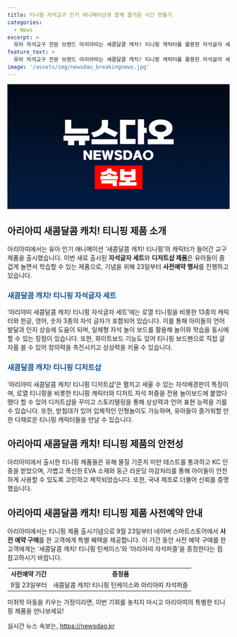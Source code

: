 ```yaml
---
title: 티니핑 자석교구 인기 애니메이션과 함께 즐거운 시간 만들기
categories:
  - News
excerpt: >
  유아 자석교구 전문 브랜드 아리아띠는 새콤달콤 캐치! 티니핑 캐릭터를 활용한 자석글자 세트와 디저트샵을 출시한다. 자석글자 세트는 로열 티니핑과 디젤샵을 함께 포함하며, 언어발달과 놀이를 동시에 즐길 수 있다. 또한, 디저트샵은 자석배경판으로 이루어져 있어 티니핑 캐릭터와 디저트 자석 퍼즐을 활용해 상상력과 언어표현 능력을 기를 수 있다. 두 제품은 EVA 소재와 안전테스트를 통과한 제품으로, 아이들의 안전을 고려한 제품이다. 사전예약 행사 또한 진행 중으로, 이벤트 참여 시 특별 선물을 받을 수 있다.
feature_text: >
  유아 자석교구 전문 브랜드 아리아띠는 새콤달콤 캐치! 티니핑 캐릭터를 활용한 자석글자 세트와 디저트샵을 출시한다. 자석글자 세트는 로열 티니핑과 디젤샵을 함께 포함하며, 언어발달과 놀이를 동시에 즐길 수 있다. 또한, 디저트샵은 자석배경판으로 이루어져 있어 티니핑 캐릭터와 디저트 자석 퍼즐을 활용해 상상력과 언어표현 능력을 기를 수 있다. 두 제품은 EVA 소재와 안전테스트를 통과한 제품으로, 아이들의 안전을 고려한 제품이다. 사전예약 행사 또한 진행 중으로, 이벤트 참여 시 특별 선물을 받을 수 있다.
image: '/assets/img/newsdao_breakingnews.jpg'
---
```


<p><img src="/assets/img/newsdao_breakingnews.jpg" alt="cryptoinkorea 속보" /></p>

<h2 data-ke-size="size26">아리아띠 새콤달콤 캐치! 티니핑 제품 소개</h2>

<p data-ke-size="size16">아리아띠에서는 유아 인기 애니메이션 ‘새콤달콤 캐치! 티니핑’의 캐릭터가 들어간 교구 제품을 출시했습니다. 이번 새로 출시된 <b>자석글자 세트</b>와 <b>디저트샵 제품</b>은 유아들이 즐겁게 놀면서 학습할 수 있는 제품으로, 기념을 위해 23일부터 <b>사전예약 행사</b>를 진행하고 있습니다.</p>

<h3 data-ke-size="size24"><span style="color: #1a5490;">새콤달콤 캐치! 티니핑 자석글자 세트</span></h3>

<p data-ke-size="size16">‘아리아띠 새콤달콤 캐치! 티니핑 자석글자 세트’에는 로열 티니핑을 비롯한 13종의 캐릭터와 한글, 영어, 숫자 3종의 자석 글자가 포함되어 있습니다. 이를 통해 아이들의 언어발달과 인지 상승에 도움이 되며, 일체형 자석 놀이 보드를 활용해 놀이와 학습을 동시에 할 수 있는 장점이 있습니다. 또한, 화이트보드 기능도 있어 티니핑 보드펜으로 직접 글자를 쓸 수 있어 창의력을 촉진시키고 상상력을 키울 수 있습니다.</p>

<h3 data-ke-size="size24"><span style="color: #1a5490;">새콤달콤 캐치! 티니핑 디저트샵</span></h3>

<p data-ke-size="size16">‘아리아띠 새콤달콤 캐치! 티니핑 디저트샵’은 펼치고 세울 수 있는 자석배경판이 특징이며, 로열 티니핑을 비롯한 티니핑 캐릭터와 디저트 자석 퍼즐을 전용 놀이보드에 붙였다 뗐다 할 수 있어 디저트샵을 꾸미고 스토리텔링을 통해 상상력과 언어 표현 능력을 기를 수 있습니다. 또한, 받침대가 있어 입체적인 인형놀이도 가능하며, 유아들이 즐거워할 만한 다채로운 티니핑 캐릭터들을 만날 수 있습니다.</p>

<h2 data-ke-size="size26">아리아띠 새콤달콤 캐치! 티니핑 제품의 안전성</h2>

<p data-ke-size="size16">아리아띠에서 출시한 티니핑 제품들은 유해 물질 기준치 미만 테스트를 통과하고 KC 인증을 받았으며, 가볍고 폭신한 EVA 소재와 둥근 라운딩 마감처리를 통해 아이들이 안전하게 사용할 수 있도록 고민하고 제작되었습니다. 또한, 국내 제조로 더불어 신뢰를 증명했습니다.</p>

<h2 data-ke-size="size26">아리아띠 새콤달콤 캐치! 티니핑 제품 사전예약 안내</h2>

<p data-ke-size="size16">아리아띠에서는 티니핑 제품 출시기념으로 9월 23일부터 네이버 스마트스토어에서 <b>사전 예약 구매</b>를 한 고객에게 특별 혜택을 제공합니다. 이 기간 동안 사전 예약 구매를 한 고객에게는 ‘새콤달콤 캐치! 티니핑 틴케이스’와 ‘아리아띠 자석퍼즐’을 증정한다는 점 참고하시기 바랍니다.</p>

<table>
<tbody>
<tr>
<td style="text-align: center; height: 17px;"><b>사전예약 기간</b></td>
<td style="text-align: center; height: 17px;"><b>증정품</b></td>
</tr>
<tr>
<td style="text-align: center; height: 17px;">9월 23일부터</td>
<td style="text-align: center; height: 17px;">새콤달콤 캐치! 티니핑 틴케이스와 아리아띠 자석퍼즐</td>
</tr>
</tbody>
</table>

<p data-ke-size="size16">미취학 아동을 키우는 가정이라면, 이번 기회를 놓치지 마시고 아리아띠의 특별한 티니핑 제품을 만나보세요!</p>
실시간 뉴스 속보는, <a href="https://newsdao.kr" rel="dofollow">https://newsdao.kr</a>


